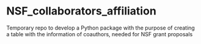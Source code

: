 # NSF_collaborators_affiliation
Temporary repo to develop a Python package with the purpose of creating a table with the information of coauthors, needed for NSF grant proposals
